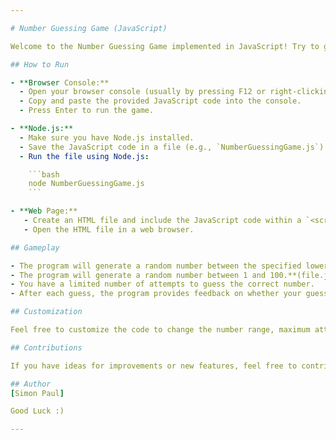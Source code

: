 ```yaml
---

# Number Guessing Game (JavaScript)

Welcome to the Number Guessing Game implemented in JavaScript! Try to guess the correct number within a specified number of attempts.

## How to Run

- **Browser Console:**
  - Open your browser console (usually by pressing F12 or right-clicking on the page and selecting "Inspect," then going to the "Console" tab).
  - Copy and paste the provided JavaScript code into the console.
  - Press Enter to run the game.

- **Node.js:**
  - Make sure you have Node.js installed.
  - Save the JavaScript code in a file (e.g., `NumberGuessingGame.js`).
  - Run the file using Node.js:

    ```bash
    node NumberGuessingGame.js
    ```

- **Web Page:**
   - Create an HTML file and include the JavaScript code within a `<script>` tag.
   - Open the HTML file in a web browser.

## Gameplay

- The program will generate a random number between the specified lower and upper limits.**(custom.js)**
- The program will generate a random number between 1 and 100.**(file.js)**
- You have a limited number of attempts to guess the correct number.
- After each guess, the program provides feedback on whether your guess is too high, too low, or correct.

## Customization

Feel free to customize the code to change the number range, maximum attempts, or any other aspects of the game to suit your preferences.

## Contributions

If you have ideas for improvements or new features, feel free to contribute by opening an issue or submitting a pull request.

## Author
[Simon Paul]

Good Luck :)

---
```

